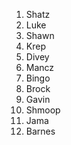 1. Shatz
2. Luke
3. Shawn
4. Krep
5. Divey
6. Mancz
7. Bingo
8. Brock
9. Gavin
10. Shmoop
11. Jama
12. Barnes

